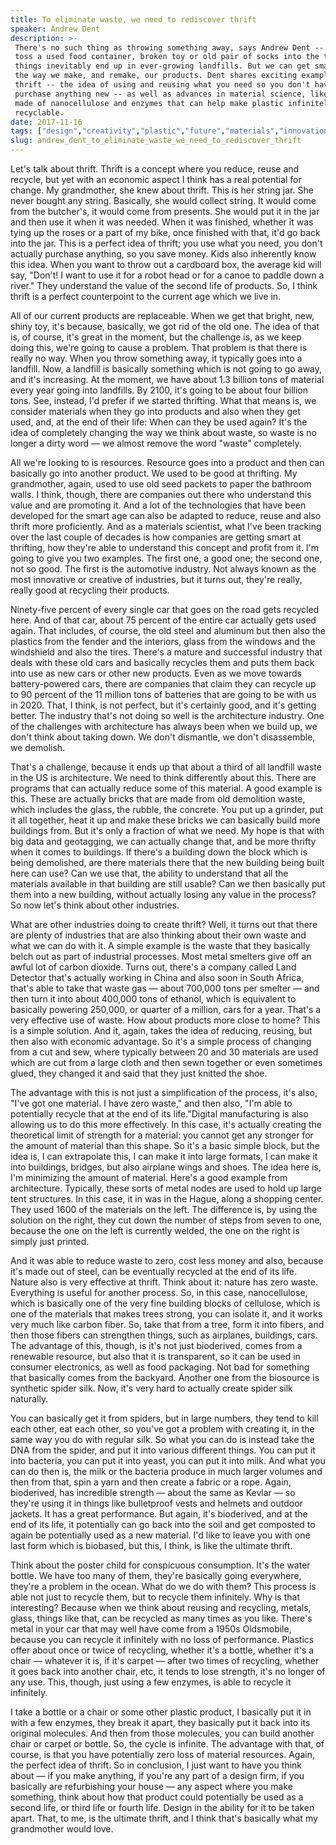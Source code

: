 ```yaml
---
title: To eliminate waste, we need to rediscover thrift
speaker: Andrew Dent
description: >-
 There's no such thing as throwing something away, says Andrew Dent -- when you
 toss a used food container, broken toy or old pair of socks into the trash, those
 things inevitably end up in ever-growing landfills. But we can get smarter about
 the way we make, and remake, our products. Dent shares exciting examples of
 thrift -- the idea of using and reusing what you need so you don't have to
 purchase anything new -- as well as advances in material science, like electronics
 made of nanocellulose and enzymes that can help make plastic infinitely
 recyclable.
date: 2017-11-16
tags: ["design","creativity","plastic","future","materials","innovation","pollution","nature","sustainability","technology"]
slug: andrew_dent_to_eliminate_waste_we_need_to_rediscover_thrift
---
```


Let's talk about thrift. Thrift is a concept where you reduce, reuse and recycle, but yet
with an economic aspect I think has a real potential for change. My grandmother, she knew
about thrift. This is her string jar. She never bought any string. Basically, she would
collect string. It would come from the butcher's, it would come from presents. She would
put it in the jar and then use it when it was needed. When it was finished, whether it was
tying up the roses or a part of my bike, once finished with that, it'd go back into the
jar. This is a perfect idea of thrift; you use what you need, you don't actually purchase
anything, so you save money. Kids also inherently know this idea. When you want to throw
out a cardboard box, the average kid will say, "Don't! I want to use it for a robot head
or for a canoe to paddle down a river." They understand the value of the second life of
products. So, I think thrift is a perfect counterpoint to the current age which we live
in.

All of our current products are replaceable. When we get that bright, new, shiny toy, it's
because, basically, we got rid of the old one. The idea of that is, of course, it's great
in the moment, but the challenge is, as we keep doing this, we're going to cause a
problem. That problem is that there is really no way. When you throw something away, it
typically goes into a landfill. Now, a landfill is basically something which is not going
to go away, and it's increasing. At the moment, we have about 1.3 billion tons of material
every year going into landfills. By 2100, it's going to be about four billion tons. See,
instead, I'd prefer if we started thrifting. What that means is, we consider materials
when they go into products and also when they get used, and, at the end of their life:
When can they be used again? It's the idea of completely changing the way we think about
waste, so waste is no longer a dirty word — we almost remove the word "waste"
completely.

All we're looking to is resources. Resource goes into a product and then can basically go
into another product. We used to be good at thrifting. My grandmother, again, used to use
old seed packets to paper the bathroom walls. I think, though, there are companies out
there who understand this value and are promoting it. And a lot of the technologies that
have been developed for the smart age can also be adapted to reduce, reuse and also thrift
more proficiently. And as a materials scientist, what I've been tracking over the last
couple of decades is how companies are getting smart at thrifting, how they're able to
understand this concept and profit from it. I'm going to give you two examples. The first
one, a good one; the second one, not so good. The first is the automotive industry. Not
always known as the most innovative or creative of industries, but it turns out, they're
really, really good at recycling their products.

Ninety-five percent of every single car that goes on the road gets recycled here. And of
that car, about 75 percent of the entire car actually gets used again. That includes, of
course, the old steel and aluminum but then also the plastics from the fender and the
interiors, glass from the windows and the windshield and also the tires. There's a mature
and successful industry that deals with these old cars and basically recycles them and
puts them back into use as new cars or other new products. Even as we move towards
battery-powered cars, there are companies that claim they can recycle up to 90 percent of
the 11 million tons of batteries that are going to be with us in 2020. That, I think, is
not perfect, but it's certainly good, and it's getting better. The industry that's not
doing so well is the architecture industry. One of the challenges with architecture has
always been when we build up, we don't think about taking down. We don't dismantle, we
don't disassemble, we demolish.

That's a challenge, because it ends up that about a third of all landfill waste in the US
is architecture. We need to think differently about this. There are programs that can
actually reduce some of this material. A good example is this. These are actually bricks
that are made from old demolition waste, which includes the glass, the rubble, the
concrete. You put up a grinder, put it all together, heat it up and make these bricks we
can basically build more buildings from. But it's only a fraction of what we need. My hope
is that with big data and geotagging, we can actually change that, and be more thrifty
when it comes to buildings. If there's a building down the block which is being
demolished, are there materials there that the new building being built here can use? Can
we use that, the ability to understand that all the materials available in that building
are still usable? Can we then basically put them into a new building, without actually
losing any value in the process? So now let's think about other industries.

What are other industries doing to create thrift? Well, it turns out that there are plenty
of industries that are also thinking about their own waste and what we can do with it. A
simple example is the waste that they basically belch out as part of industrial processes.
Most metal smelters give off an awful lot of carbon dioxide. Turns out, there's a company
called Land Detector that's actually working in China and also soon in South Africa,
that's able to take that waste gas — about 700,000 tons per smelter — and then turn it
into about 400,000 tons of ethanol, which is equivalent to basically powering 250,000, or
quarter of a million, cars for a year. That's a very effective use of waste. How about
products more close to home? This is a simple solution. And it, again, takes the idea of
reducing, reusing, but then also with economic advantage. So it's a simple process of
changing from a cut and sew, where typically between 20 and 30 materials are used which
are cut from a large cloth and then sewn together or even sometimes glued, they changed it
and said that they just knitted the shoe.

The advantage with this is not just a simplification of the process, it's also, "I've got
one material. I have zero waste," and then also, "I'm able to potentially recycle that at
the end of its life."Digital manufacturing is also allowing us to do this more
effectively. In this case, it's actually creating the theoretical limit of strength for a
material: you cannot get any stronger for the amount of material than this shape. So it's
a basic simple block, but the idea is, I can extrapolate this, I can make it into large
formats, I can make it into buildings, bridges, but also airplane wings and shoes. The
idea here is, I'm minimizing the amount of material. Here's a good example from
architecture. Typically, these sorts of metal nodes are used to hold up large tent
structures. In this case, it in was in the Hague, along a shopping center. They used 1600
of the materials on the left. The difference is, by using the solution on the right, they
cut down the number of steps from seven to one, because the one on the left is currently
welded, the one on the right is simply just printed.

And it was able to reduce waste to zero, cost less money and also, because it's made out
of steel, can be eventually recycled at the end of its life. Nature also is very effective
at thrift. Think about it: nature has zero waste. Everything is useful for another
process. So, in this case, nanocellulose, which is basically one of the very fine building
blocks of cellulose, which is one of the materials that makes trees strong, you can
isolate it, and it works very much like carbon fiber. So, take that from a tree, form it
into fibers, and then those fibers can strengthen things, such as airplanes, buildings,
cars. The advantage of this, though, is it's not just bioderived, comes from a renewable
resource, but also that it is transparent, so it can be used in consumer electronics, as
well as food packaging. Not bad for something that basically comes from the
backyard. Another one from the biosource is synthetic spider silk. Now, it's very hard to
actually create spider silk naturally.

You can basically get it from spiders, but in large numbers, they tend to kill each other,
eat each other, so you've got a problem with creating it, in the same way you do with
regular silk. So what you can do is instead take the DNA from the spider, and put it into
various different things. You can put it into bacteria, you can put it into yeast, you can
put it into milk. And what you can do then is, the milk or the bacteria produce in much
larger volumes and then from that, spin a yarn and then create a fabric or a rope. Again,
bioderived, has incredible strength — about the same as Kevlar — so they're using it in
things like bulletproof vests and helmets and outdoor jackets. It has a great performance.
But again, it's bioderived, and at the end of its life, it potentially can go back into
the soil and get composted to again be potentially used as a new material. I'd like to
leave you with one last form which is biobased, but this, I think, is like the ultimate
thrift.

Think about the poster child for conspicuous consumption. It's the water bottle. We have
too many of them, they're basically going everywhere, they're a problem in the ocean. What
do we do with them? This process is able not just to recycle them, but to recycle them
infinitely. Why is that interesting? Because when we think about reusing and recycling,
metals, glass, things like that, can be recycled as many times as you like. There's metal
in your car that may well have come from a 1950s Oldsmobile, because you can recycle it
infinitely with no loss of performance. Plastics offer about once or twice of recycling,
whether it's a bottle, whether it's a chair — whatever it is, if it's carpet — after two
times of recycling, whether it goes back into another chair, etc, it tends to lose
strength, it's no longer of any use. This, though, just using a few enzymes, is able to
recycle it infinitely.

I take a bottle or a chair or some other plastic product, I basically put it in with a few
enzymes, they break it apart, they basically put it back into its original molecules. And
then from those molecules, you can build another chair or carpet or bottle. So, the cycle
is infinite. The advantage with that, of course, is that you have potentially zero loss of
material resources. Again, the perfect idea of thrift. So in conclusion, I just want to
have you think about — if you make anything, if you're any part of a design firm, if you
basically are refurbishing your house — any aspect where you make something, think about
how that product could potentially be used as a second life, or third life or fourth life.
Design in the ability for it to be taken apart. That, to me, is the ultimate thrift, and I
think that's basically what my grandmother would love.

<!--
ad_duration=3.33
comment_count=24
event="TEDNYC"
external_start_time=0
intro_duration=11.82
is_subtitle_required="False"
is_talk_featured="True"
language="en"
language_swap="False"
native_language="en"
number_of_related_talks=6
number_of_speakers=1
number_of_subtitled_videos=17
number_of_tags=10
number_of_talk_download_languages=17
number_of_talk_more_resources=0
number_of_talk_recommendations=0
number_of_talks_take_actions=0
post_ad_duration=0.83
published_timestamp="2018-04-04 14:58:59"
recording_date="2017-11-16"
speaker_description="Material innovator"
speaker_is_published=1
speaker_name="Andrew Dent"
talk_name="To eliminate waste, we need to rediscover thrift"
talks_tags=["design","creativity","plastic","future","materials","innovation","pollution","nature","sustainability","technology"]
url_audio="https://download.ted.com/talks/AndrewDent_2017S.mp3?apikey=acme-roadrunner"
url_photo_speaker="https://pe.tedcdn.com/images/ted/c542ec2e8ff42b95f4b4d823a8a65a3a503ef8da_254x191.jpg"
url_photo_talk="https://s3.amazonaws.com/talkstar-photos/uploads/c0070355-fc85-438c-ba02-715c9be8f4d6/AndrewDent_2017S-embed.jpg"
url_webpage="https://www.ted.com/talks/andrew_dent_to_eliminate_waste_we_need_to_rediscover_thrift"
video_type_name="TED Stage Talk"
-->